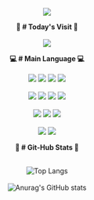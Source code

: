 <p align='center'>
    <img src="https://capsule-render.vercel.app/api?type=waving&color=auto&height=300&section=header&text=Welcome%20David%20Github&fontSize=70&animation=fadeIn&fontAlignY=38&desc=We%20Can%20Do%20It!&descAlignY=51&descAlign=62"/>
</p>

<p>
    <div align="center">
    <b>📅 # Today's Visit 📅</b>
    <br/>
    <br/>
    <a href="https://hits.seeyoufarm.com"><img src="https://hits.seeyoufarm.com/api/count/incr/badge.svg?url=https%3A%2F%2Fgithub.com%2FDivjason%2Fhit-counter&count_bg=%2379C83D&title_bg=%23555555&icon=&icon_color=%23E7E7E7&title=hits&edge_flat=false"/></a>
    </div>
</p>
<p>
   <div align="center">
       <b>💻 # Main Language 💻</b>
       <br/>
       <br/>
       <img src="https://img.shields.io/badge/Figma-F24E1E?style=flat-square&logo=figma&logoColor=white"/>
       <img src="https://img.shields.io/badge/HTML5-E34F26?style=flat-square&logo=HTML5&logoColor=white"/>
       <img src="https://img.shields.io/badge/CSS3-1572B66?style=flat-square&logo=CSS3&logoColor=white"/>
       <img src="https://img.shields.io/badge/SCSS-CC6699?style=flat-square&logo=sass&logoColor=white"/>
       <br/>
       <br/>
       <img src="https://img.shields.io/badge/JavaScript-F7DF1E?style=flat-square&logo=JavaScript&logoColor=white"/>
       <img src="https://img.shields.io/badge/Typescript-3178C6?style=flat-square&logo=Typescript&logoColor=white"/>
       <img src="https://img.shields.io/badge/React-61DAFB?style=flat-square&logo=React&logoColor=white"/>
       <img src="https://img.shields.io/badge/Redux-764ABC?style=flat-square&logo=redux&logoColor=white"/>
       <br/>
       <br/>
       <img src="https://img.shields.io/badge/Recoil-3578E5?style=flat-square&logo=recoil&logoColor=white"/>
       <img src="https://img.shields.io/badge/Next.js-000000?style=flat-square&logo=nextdotjs&logoColor=white"/>
       <img src="https://img.shields.io/badge/Node.js-339933?style=flat-square&logo=nodedotjs&logoColor=white"/>
       <br/>
       <br/>
       <img src="https://img.shields.io/badge/Python-3776AB?style=flat-square&logo=python&logoColor=white"/>
       <img src="https://img.shields.io/badge/Springboot-6DB33F?style=flat-square&logo=springboot&logoColor=white"/>
   </div>
</p>
<p>
    <div align="center">
    <b>🎻 # Git-Hub Stats 🎻</b>
    <br/>
    <br/>

![Top Langs](https://github-readme-stats.vercel.app/api/top-langs/?username=Divjason&layout=compact)
    <br/>
    <br/>
![Anurag's GitHub stats](https://github-readme-stats.vercel.app/api?username=Divjason&show_icons=true&theme=radical) 
    
</p>


